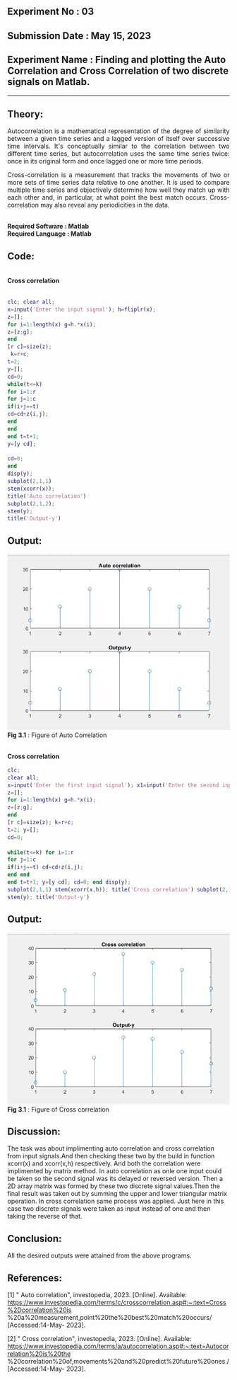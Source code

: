 ## Experiment No : 03

## Submission Date : May 15, 2023

## Experiment Name : Finding and plotting the Auto Correlation and Cross Correlation of two discrete signals on Matlab.



---

## Theory:

<p style="text-align: justify">
Autocorrelation is a mathematical representation of the degree of similarity between a given time series and a lagged version of itself over successive time intervals. It's conceptually similar to the correlation between two different time series, but autocorrelation uses the same time series twice: once in its original form and once lagged one or more time periods.
</p>
<p style="text-align: justify">
Cross-correlation is a measurement that tracks the movements of two or more sets of time series data relative to one another. It is used to compare multiple time series and objectively determine how well they match up with each other and, in particular, at what point the best match occurs.
Cross-correlation may also reveal any periodicities in the data.

</p>
<br>
<b> Required Software : Matlab</b>
<br>
<b> Required Language : Matlab</b>
<br>

## Code:
<br>
<b> Cross correlation</b>
  <br>
  
```matlab

clc; clear all;
x=input('Enter the input signal'); h=fliplr(x);
z=[];
for i=1:length(x) g=h.*x(i);
z=[z;g];
end
[r c]=size(z);
 k=r+c;
t=2;
y=[];
cd=0;
while(t<=k)
for i=1:r
for j=1:c
if(i+j==t)
cd=cd+z(i,j);
end
end
end t=t+1;
y=[y cd];
 
cd=0;
end
disp(y);
subplot(2,1,1)
stem(xcorr(x));
title('Auto correlation')
subplot(2,1,2);
stem(y);
title('Output-y')

```

## Output:

![Output](src/auto.png)
<br>
**Fig 3.1** : Figure of Auto Correlation 

<br>
<b> Cross correlation</b>
  <br>
  
```matlab
clc;
clear all;
x=input('Enter the first input signal'); x1=input('Enter the second input signal'); h=fliplr(x1);
z=[];
for i=1:length(x) g=h.*x(i);
z=[z;g];
end
[r c]=size(z); k=r+c;
t=2; y=[];
cd=0;
 
while(t<=k) for i=1:r
for j=1:c
if(i+j==t) cd=cd+z(i,j);
end end
end t=t+1; y=[y cd]; cd=0; end disp(y);
subplot(2,1,1) stem(xcorr(x,h)); title('Cross correlation') subplot(2,1,2);
stem(y); title('Output-y')

```

## Output:

![Output](src/cross.png)
<br>
**Fig 3.1** : Figure of Cross correlation
<br>


## Discussion:

<p style="text-align: justify">

The task was about implimenting auto correlation and cross correlation from input signals.And then checking these two by the build in function xcorr(x) and xcorr(x,h) respectively. And both the correlation were implimented by matrix method.
In auto correlation as onle one input could be taken so the second signal was its delayed or reversed version. Then a 2D array matrix was formed by these two discrete signal values.Then the final result was taken out by summing the upper and lower triangular matrix operation.
In cross correlation same process was applied. Just here in this case two discrete signals were taken as input instead of one and then taking the reverse of that.


</p>

## Conclusion:

<p style="text-align: justify">

All the desired outputs were attained from the above programs.

</p>

## References:
[1]	" Auto correlation", investopedia, 2023. [Online]. Available: https://www.investopedia.com/terms/c/crosscorrelation.asp#:~:text=Cross%2Dcorrelation%20is
%20a%20measurement,point%20the%20best%20match%20occurs/ [Accessed:14-May- 2023].

[2]	" Cross correlation", investopedia, 2023. [Online]. Available: https://www.investopedia.com/terms/a/autocorrelation.asp#:~:text=Autocorrelation%20is%20the
%20correlation%20of,movements%20and%20predict%20future%20ones./ [Accessed:14-May- 2023].


